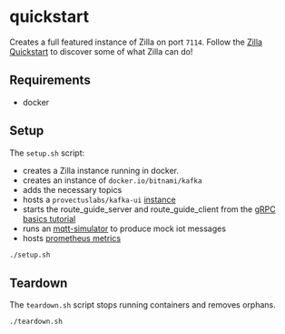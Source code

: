# quickstart

Creates a full featured instance of Zilla on port `7114`. Follow the [Zilla Quickstart](https://docs.aklivity.io/zilla/latest/quickstart) to discover some of what Zilla can do!

## Requirements

- docker

## Setup

The `setup.sh` script:

- creates a Zilla instance running in docker.
- creates an instance of `docker.io/bitnami/kafka`
- adds the necessary topics
- hosts a `provectuslabs/kafka-ui` [instance](http://localhost:80)
- starts the route_guide_server and route_guide_client from the [gRPC basics tutorial](https://grpc.io/docs/languages/go/basics/)
- runs an [mqtt-simulator](https://github.com/DamascenoRafael/mqtt-simulator) to produce mock iot messages
- hosts [prometheus metrics](http://localhost:7190/metrics)

```bash
./setup.sh
```

## Teardown

The `teardown.sh` script stops running containers and removes orphans.

```bash
./teardown.sh
```

